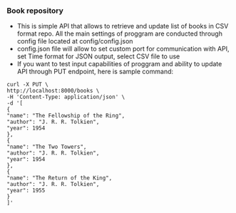### Book repository

* This is simple API that allows to retrieve and update list of books in CSV format repo. All the main settings of proggram are conducted through config file located at config/config.json
* config.json file will allow to set custom port for communication with API, set Time format for JSON output, select CSV file to use
* If you want to test input capabilities of proggram and ability to update API through PUT endpoint, here is sample command:

```
curl -X PUT \
http://localhost:8000/books \
-H 'Content-Type: application/json' \
-d '[
{
"name": "The Fellowship of the Ring",
"author": "J. R. R. Tolkien",
"year": 1954
},
{
"name": "The Two Towers",
"author": "J. R. R. Tolkien",
"year": 1954
},
{
"name": "The Return of the King",
"author": "J. R. R. Tolkien",
"year": 1955
}
]'
```